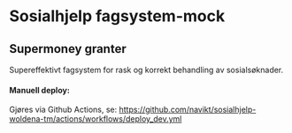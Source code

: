 # Sosialhjelp fagsystem-mock
## Supermoney granter
Supereffektivt fagsystem for rask og korrekt behandling av sosialsøknader.

#### Manuell deploy:
Gjøres via Github Actions, se: https://github.com/navikt/sosialhjelp-woldena-tm/actions/workflows/deploy_dev.yml
